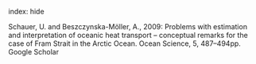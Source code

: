 index: hide

<div class="Citation">

  <div class="Citation-body">
    <div class="Citation-text">Schauer, U. and Beszczynska-Möller, A., 2009: Problems with estimation and interpretation of oceanic heat transport – conceptual remarks for the case of Fram Strait in the Arctic Ocean. <span class="Article-journal">Ocean Science, </span><span class="Article-volume">5, </span>487–494pp.</div>
    <div class="Citation-links">
      <div class="CitationLink" data-href="https://scholar.google.com/scholar?q=Problems+with+estimation+and+interpretation+of+oceanic+heat+transport+%E2%80%93+conceptual+remarks+for+the+case+of+Fram+Strait+in+the+Arctic+Ocean">
        <div class="CitationLink-icon CitationLink-Scholar"></div>
        <div class="CitationLink-text">Google Scholar</div>
      </div>
    </div>
  </div>
</div>


<div class="Citation-copy">

</div>